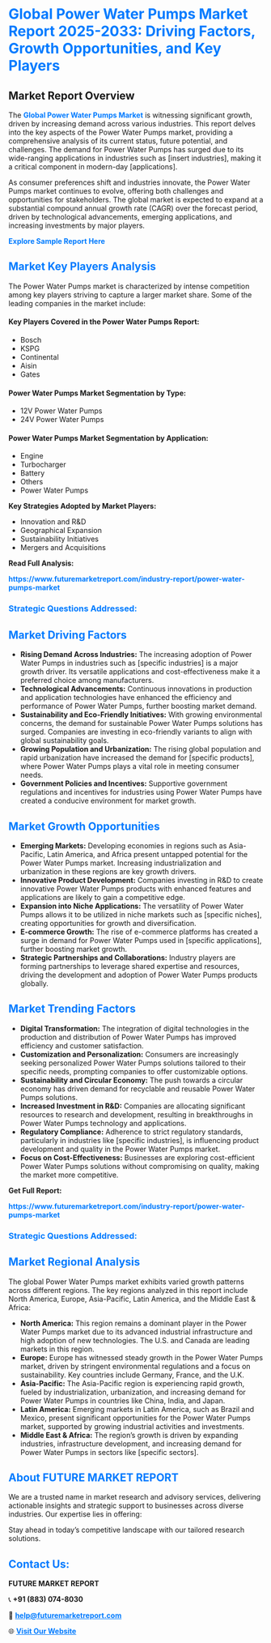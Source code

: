 <h1 style="color: #007BFF;">Global Power Water Pumps Market Report 2025-2033: Driving Factors, Growth Opportunities, and Key Players</h1>

<section id="overview">
<h2>Market Report Overview</h2>
<p>The <a href="https://www.futuremarketreport.com/industry-report/power-water-pumps-market" style="color: #007BFF; text-decoration: none;"><strong>Global Power Water Pumps Market</strong></a> is witnessing significant growth, driven by increasing demand across various industries. This report delves into the key aspects of the Power Water Pumps market, providing a comprehensive analysis of its current status, future potential, and challenges. The demand for Power Water Pumps has surged due to its wide-ranging applications in industries such as [insert industries], making it a critical component in modern-day [applications].</p>
<p>As consumer preferences shift and industries innovate, the Power Water Pumps market continues to evolve, offering both challenges and opportunities for stakeholders. The global market is expected to expand at a substantial compound annual growth rate (CAGR) over the forecast period, driven by technological advancements, emerging applications, and increasing investments by major players.</p>
</section>

<section id="overview">
<p><a href="https://www.futuremarketreport.com/request-sample/reportId=127795" style="color: #007BFF; text-decoration: none;"><strong>Explore Sample Report Here</strong></a></p>
</section>

<section id="key-players">
<h2 style="color: #007BFF;">Market Key Players Analysis</h2>
<p>The Power Water Pumps market is characterized by intense competition among key players striving to capture a larger market share. Some of the leading companies in the market include:</p>
<h4>Key Players Covered in the Power Water Pumps Report:</h4>
<ul><li>Bosch</li><li>KSPG</li><li>Continental</li><li>Aisin</li><li>Gates</li></ul>
<h4>Power Water Pumps Market Segmentation by Type:</h4>
<ul><li>12V Power Water Pumps</li><li>24V Power Water Pumps</li></ul>

<h4>Power Water Pumps Market Segmentation by Application:</h4>
<ul><li>Engine</li><li>Turbocharger</li><li>Battery</li><li>Others</li><li>Power Water Pumps</li></ul>
<p><strong>Key Strategies Adopted by Market Players:</strong></p>
<ul>
<li>Innovation and R&D</li>
<li>Geographical Expansion</li>
<li>Sustainability Initiatives</li>
<li>Mergers and Acquisitions</li>
</ul>
</section>

<section>
<p><strong>Read Full Analysis: </strong></p><a href="https://www.futuremarketreport.com/industry-report/power-water-pumps-market" style="color: #007BFF; text-decoration: none;"><strong>https://www.futuremarketreport.com/industry-report/power-water-pumps-market</strong></a>
<h3 style="color: #007BFF;">Strategic Questions Addressed:</h3>
</section>

<section id="driving-factors">
<h2 style="color: #007BFF;">Market Driving Factors</h2>
<ul>
<li><strong>Rising Demand Across Industries:</strong> The increasing adoption of Power Water Pumps in industries such as [specific industries] is a major growth driver. Its versatile applications and cost-effectiveness make it a preferred choice among manufacturers.</li>
<li><strong>Technological Advancements:</strong> Continuous innovations in production and application technologies have enhanced the efficiency and performance of Power Water Pumps, further boosting market demand.</li>
<li><strong>Sustainability and Eco-Friendly Initiatives:</strong> With growing environmental concerns, the demand for sustainable Power Water Pumps solutions has surged. Companies are investing in eco-friendly variants to align with global sustainability goals.</li>
<li><strong>Growing Population and Urbanization:</strong> The rising global population and rapid urbanization have increased the demand for [specific products], where Power Water Pumps plays a vital role in meeting consumer needs.</li>
<li><strong>Government Policies and Incentives:</strong> Supportive government regulations and incentives for industries using Power Water Pumps have created a conducive environment for market growth.</li>
</ul>
</section>

<section id="growth-opportunities">
<h2 style="color: #007BFF;">Market Growth Opportunities</h2>
<ul>
<li><strong>Emerging Markets:</strong> Developing economies in regions such as Asia-Pacific, Latin America, and Africa present untapped potential for the Power Water Pumps market. Increasing industrialization and urbanization in these regions are key growth drivers.</li>
<li><strong>Innovative Product Development:</strong> Companies investing in R&D to create innovative Power Water Pumps products with enhanced features and applications are likely to gain a competitive edge.</li>
<li><strong>Expansion into Niche Applications:</strong> The versatility of Power Water Pumps allows it to be utilized in niche markets such as [specific niches], creating opportunities for growth and diversification.</li>
<li><strong>E-commerce Growth:</strong> The rise of e-commerce platforms has created a surge in demand for Power Water Pumps used in [specific applications], further boosting market growth.</li>
<li><strong>Strategic Partnerships and Collaborations:</strong> Industry players are forming partnerships to leverage shared expertise and resources, driving the development and adoption of Power Water Pumps products globally.</li>
</ul>
</section>

<section id="trending-factors">
<h2 style="color: #007BFF;">Market Trending Factors</h2>
<ul>
<li><strong>Digital Transformation:</strong> The integration of digital technologies in the production and distribution of Power Water Pumps has improved efficiency and customer satisfaction.</li>
<li><strong>Customization and Personalization:</strong> Consumers are increasingly seeking personalized Power Water Pumps solutions tailored to their specific needs, prompting companies to offer customizable options.</li>
<li><strong>Sustainability and Circular Economy:</strong> The push towards a circular economy has driven demand for recyclable and reusable Power Water Pumps solutions.</li>
<li><strong>Increased Investment in R&D:</strong> Companies are allocating significant resources to research and development, resulting in breakthroughs in Power Water Pumps technology and applications.</li>
<li><strong>Regulatory Compliance:</strong> Adherence to strict regulatory standards, particularly in industries like [specific industries], is influencing product development and quality in the Power Water Pumps market.</li>
<li><strong>Focus on Cost-Effectiveness:</strong> Businesses are exploring cost-efficient Power Water Pumps solutions without compromising on quality, making the market more competitive.</li>
</ul>
</section>

<section>
<p><strong>Get Full Report: </strong></p><a href="https://www.futuremarketreport.com/industry-report/power-water-pumps-market" style="color: #007BFF; text-decoration: none;"><strong>https://www.futuremarketreport.com/industry-report/power-water-pumps-market</strong></a>
<h3 style="color: #007BFF;">Strategic Questions Addressed:</h3>
</section>


<section id="regional-analysis">
<h2 style="color: #007BFF;">Market Regional Analysis</h2>
<p>The global Power Water Pumps market exhibits varied growth patterns across different regions. The key regions analyzed in this report include North America, Europe, Asia-Pacific, Latin America, and the Middle East & Africa:</p>
<ul>
<li><strong>North America:</strong> This region remains a dominant player in the Power Water Pumps market due to its advanced industrial infrastructure and high adoption of new technologies. The U.S. and Canada are leading markets in this region.</li>
<li><strong>Europe:</strong> Europe has witnessed steady growth in the Power Water Pumps market, driven by stringent environmental regulations and a focus on sustainability. Key countries include Germany, France, and the U.K.</li>
<li><strong>Asia-Pacific:</strong> The Asia-Pacific region is experiencing rapid growth, fueled by industrialization, urbanization, and increasing demand for Power Water Pumps in countries like China, India, and Japan.</li>
<li><strong>Latin America:</strong> Emerging markets in Latin America, such as Brazil and Mexico, present significant opportunities for the Power Water Pumps market, supported by growing industrial activities and investments.</li>
<li><strong>Middle East & Africa:</strong> The region’s growth is driven by expanding industries, infrastructure development, and increasing demand for Power Water Pumps in sectors like [specific sectors].</li>
</ul>
</section>

<footer>
<h2 style="color: #007BFF;">About FUTURE MARKET REPORT</h2>
<p>We are a trusted name in market research and advisory services, delivering actionable insights and strategic support to businesses across diverse industries. Our expertise lies in offering:</p>

<p>Stay ahead in today’s competitive landscape with our tailored research solutions.</p>

<h2 style="color: #007BFF;">Contact Us:</h2>
<p><strong>FUTURE MARKET REPORT</strong></p>
<p>📞 <strong>+91 (883) 074-8030</strong></p>
<p>📧 <strong><a href="mailto:help@futuremarketreport.com" style="color: #007BFF;">help@futuremarketreport.com</a></strong></p>
<p>🌐 <strong><a href="https://www.futuremarketreport.com/" style="color: #007BFF;">Visit Our Website</a></strong></p>
</footer>